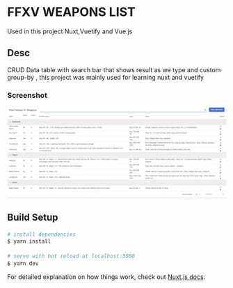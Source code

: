 # FFXV WEAPONS LIST
Used in this project Nuxt,Vuetify and Vue.js <br>

## Desc
CRUD Data table with search bar that shows result as we type and custom group-by , this project was mainly used for learning nuxt and vuetify

### Screenshot
![ScreenShot](https://github.com/littlenines/nuxt-vuetify-FFXV-weapons-list/blob/778701c5b2a902b9b051bc8e59f507452c0a74db/App_Look_Pictures/ffxv.png)
## Build Setup

```bash
# install dependencies
$ yarn install

# serve with hot reload at localhost:3000
$ yarn dev

```

For detailed explanation on how things work, check out [Nuxt.js docs](https://nuxtjs.org). <br><br>


